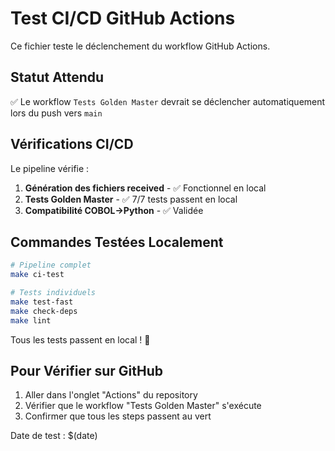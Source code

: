 # Test CI/CD GitHub Actions

Ce fichier teste le déclenchement du workflow GitHub Actions.

## Statut Attendu

✅ Le workflow `Tests Golden Master` devrait se déclencher automatiquement lors du push vers `main`

## Vérifications CI/CD

Le pipeline vérifie :

1. **Génération des fichiers received** - ✅ Fonctionnel en local
2. **Tests Golden Master** - ✅ 7/7 tests passent en local  
3. **Compatibilité COBOL→Python** - ✅ Validée

## Commandes Testées Localement

```bash
# Pipeline complet
make ci-test

# Tests individuels  
make test-fast
make check-deps
make lint
```

Tous les tests passent en local ! 🎉

## Pour Vérifier sur GitHub

1. Aller dans l'onglet "Actions" du repository
2. Vérifier que le workflow "Tests Golden Master" s'exécute
3. Confirmer que tous les steps passent au vert

Date de test : $(date)
